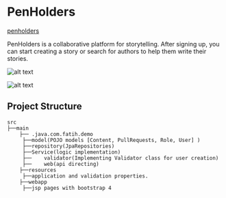 # PenHolders

[penholders](https://penholders.herokuapp.com/)


PenHolders is a collaborative platform for storytelling. After signing up, you can start creating a story or search for authors to help them write their stories.

![alt text](https://i.imgur.com/wiXLZ4Y.png)

![alt text](https://i.imgur.com/FZpYkpy.png)


## Project Structure
```
src
├──main
    ├── .java.com.fatih.demo
	 ├──model(POJO models [Content, PullRequests, Role, User] )
	 ├──repository(JpaRepositories)
	 ├──Service(logic implementation)
	 ├──	validator(Implementing Validator class for user creation)
	 ├──	web(api directing)
    ├──resources
	 ├──application and validation properties.
    ├──webapp
  	 ├──jsp pages with bootstrap 4
				
				

